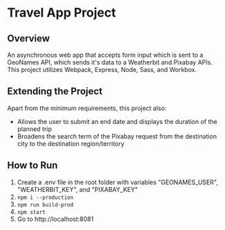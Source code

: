 # Travel App Project

## Overview
An asynchronous web app that accepts form input which is sent to a GeoNames API, which sends it's data to a Weatherbit and Pixabay APIs. This project utilizes Webpack, Express, Node, Sass, and Workbox.

## Extending the Project
Apart from the minimum requirements, this project also:
 - Allows the user to submit an end date and displays the duration of the planned trip
 - Broadens the search term of the Pixabay request from the destination city to the destination region/territory

## How to Run
 1. Create a .env file in the root folder with variables "GEONAMES_USER", "WEATHERBIT_KEY", and "PIXABAY_KEY"
 2. `npm i --production`
 3. `npm run build-prod`
 3. `npm start`
 4. Go to http://localhost:8081